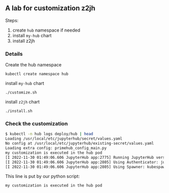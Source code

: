 ## A lab for customization z2jh

Steps:
1. create `hub` namespace if needed
2. install `my-hub` chart 
3. install z2jh

### Details

Create the hub namespace

```
kubectl create namespace hub
```

install `my-hub` chart

```
./customize.sh
```

install `z2jh` chart

```
./install.sh
```

### Check the customization 

```bash
$ kubectl -n hub logs deploy/hub | head
Loading /usr/local/etc/jupyterhub/secret/values.yaml
No config at /usr/local/etc/jupyterhub/existing-secret/values.yaml
Loading extra config: primehub_config_main.py
my customization is executed in the hub pod
[I 2022-11-30 01:49:06.606 JupyterHub app:2775] Running JupyterHub version 3.0.0
[I 2022-11-30 01:49:06.606 JupyterHub app:2805] Using Authenticator: jupyterhub.auth.DummyAuthenticator-3.0.0
[I 2022-11-30 01:49:06.606 JupyterHub app:2805] Using Spawner: kubespawner.spawner.KubeSpawner-4.2.0
```

This line is put by our python script:

```
my customization is executed in the hub pod
```